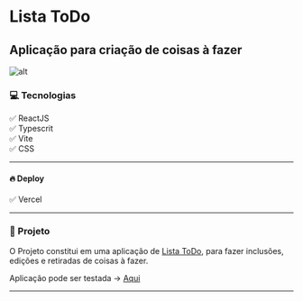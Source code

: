 # Lista ToDo

## Aplicação para criação de coisas à fazer

![alt](../list_todo/public/Gif-ToDo.gif)

### 💻 Tecnologias

:white_check_mark: ReactJS</br>
:white_check_mark: Typescrit</br>
:white_check_mark: Vite</br>
:white_check_mark: CSS</br>

---

#### 🔥 Deploy

:white_check_mark: Vercel</br>

---

### 🚀 Projeto

O Projeto constitui em uma aplicação de <u>Lista ToDo</u>, para fazer inclusões, edições e retiradas de coisas à fazer.

Aplicação pode ser testada -> [Aqui](https://listatodo-pb9xc5dzm-williandomingues79.vercel.app/)

---
